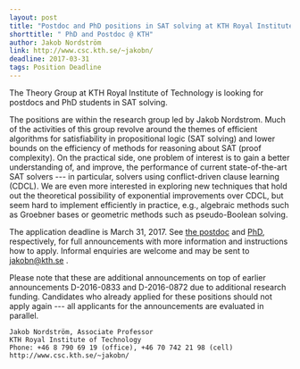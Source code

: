 ```yaml
---
layout: post
title: "Postdoc and PhD positions in SAT solving at KTH Royal Institute of Technology"
shorttitle: " PhD and Postdoc @ KTH"
author: Jakob Nordström
link: http://www.csc.kth.se/~jakobn/
deadline: 2017-03-31
tags: Position Deadline
---
```


The Theory Group at KTH Royal Institute of Technology is looking for postdocs and PhD students in SAT solving.

 

The positions are within the research group led by Jakob Nordstrom. Much of the activities of this group revolve around the themes of efficient algorithms for satisfiability in propositional logic (SAT solving) and lower bounds on the efficiency of methods for reasoning about SAT (proof complexity). On the practical side, one problem of interest is to gain a better understanding of, and improve, the performance of current state-of-the-art SAT solvers --- in particular, solvers using conflict-driven clause learning (CDCL). We are even more interested in exploring new techniques that hold out the theoretical possibility of exponential improvements over CDCL, but seem hard to implement efficiently in practice, e.g., algebraic methods such as Groebner bases or geometric methods such as pseudo-Boolean solving.

 

The application deadline is March 31, 2017. See [the postdoc](http://www.csc.kth.se/~jakobn/openings/D-2017-0119-Eng.php) and [PhD](http://www.csc.kth.se/~jakobn/openings/D-2017-0118-Eng.php), respectively, for full announcements with more information and instructions how to apply. Informal enquiries are welcome and may be sent to jakobn@kth.se .

 

Please note that these are additional announcements on top of earlier announcements D-2016-0833 and D-2016-0872 due to additional research funding. Candidates who already applied for these positions should not apply again --- all applicants for the announcements are evaluated in parallel.

 

    Jakob Nordström, Associate Professor
    KTH Royal Institute of Technology
    Phone: +46 8 790 69 19 (office), +46 70 742 21 98 (cell)
    http://www.csc.kth.se/~jakobn/

